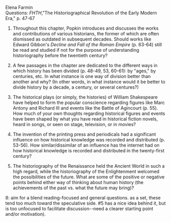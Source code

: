 Elena Farmin  
Questions: *FHTH*,"The Historiographical Revolution of the Early Modern Era," p. 47-67  
1. Throughout this chapter, Popkin introduces and discusses the works and contributions of various historians, the former of which are often dismissed as outdated in subsequent decades. Should works like Edward Gibbon's *Decline and Fall of the Roman Empire* (p. 63-64) still be read and studied if not for the purpose of understanding historiography before the twentieth century?

2. A few passages in the chapter are dedicated to the different ways in which history has been divided (p. 48-49, 53, 60-61): by "ages," by centuries, etc. In what instance is one way of division better than another and why? (In other words, in what instance would it be better to divide history by a decade, a century, or several centures?)

3. The historical plays (or simply, the histories) of William Shakespeare have helped to form the popular conscience regarding figures like Marc Antony and Richard III and events like the Battle of Agincourt (p. 55). How much of your own thoughts regarding historical figures and events have been shaped by what you have read in historical fiction novels, heard in songs, or seen on stage, television, or in movies?

4. The invention of the printing press and periodicals had a significant influence on how historical knowledge was recorded and distributed (p. 53-56). How similar/dissimilar of an influence has the internet had on how historical knowledge is recorded and distributed in the twenty-first century?

5. The historiography of the Renaissance held the Ancient World in such a high regard, while the historiography of the Enlightenment welcomed the possibilities of the future. What are some of the positive or negative points behind either way of thinking about human history (the achievements of the past vs. what the future may bring)?

8: aim for a blend reading-focused and general questions. as a set, these tend too much toward the speculative side. #5 has a nice idea behind it, but is too unfocused to facilitate discussion--need a clearer starting point and/or motivation).
